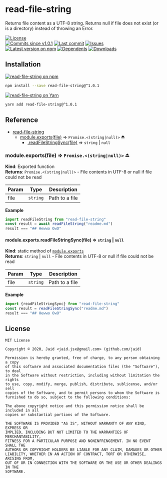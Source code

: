 # read-file-string


Returns file content as a UTF-8 string. Returns null if file does not exist (or is a directory) instead of throwing an Error.

<a href="https://raw.githubusercontent.com/Jaid/read-file-string/master/license.txt"><img src="https://img.shields.io/github/license/Jaid/read-file-string?style=flat-square&color=success" alt="License"/></a>  
<a href="https://github.com/Jaid/read-file-string/commits"><img src="https://img.shields.io/github/commits-since/Jaid/read-file-string/v1.0.1?style=flat-square&logo=github&color=success" alt="Commits since v1.0.1"/></a> <a href="https://github.com/Jaid/read-file-string/commits"><img src="https://img.shields.io/github/last-commit/Jaid/read-file-string?style=flat-square&logo=github&color=red" alt="Last commit"/></a> <a href="https://github.com/Jaid/read-file-string/issues"><img src="https://img.shields.io/github/issues/Jaid/read-file-string?style=flat-square&logo=github&color=red" alt="Issues"/></a>  
<a href="https://npmjs.com/package/read-file-string"><img src="https://img.shields.io/npm/v/read-file-string?style=flat-square&logo=npm&label=latest%20version&color=success" alt="Latest version on npm"/></a> <a href="https://github.com/Jaid/read-file-string/network/dependents"><img src="https://img.shields.io/librariesio/dependents/npm/read-file-string?style=flat-square&logo=npm&color=red" alt="Dependents"/></a> <a href="https://npmjs.com/package/read-file-string"><img src="https://img.shields.io/npm/dm/read-file-string?style=flat-square&logo=npm&color=red" alt="Downloads"/></a>









## Installation
<a href="https://npmjs.com/package/read-file-string"><img src="https://img.shields.io/badge/npm-read--file--string-C23039?style=flat-square&logo=npm" alt="read-file-string on npm"/></a>
```bash
npm install --save read-file-string@^1.0.1
```
<a href="https://yarnpkg.com/package/read-file-string"><img src="https://img.shields.io/badge/Yarn-read--file--string-2F8CB7?style=flat-square&logo=yarn&logoColor=white" alt="read-file-string on Yarn"/></a>
```bash
yarn add read-file-string@^1.0.1
```



<a name="module_read-file-string"></a>

## Reference

* [read-file-string](#module_read-file-string)
    * [module.exports(file)](#exp_module_read-file-string--module.exports) ⇒ <code>Promise.&lt;(string\|null)&gt;</code> ⏏
        * [.readFileStringSync(file)](#module_read-file-string--module.exports.readFileStringSync) ⇒ <code>string</code> \| <code>null</code>

<a name="exp_module_read-file-string--module.exports"></a>

### module.exports(file) ⇒ <code>Promise.&lt;(string\|null)&gt;</code> ⏏
**Kind**: Exported function  
**Returns**: <code>Promise.&lt;(string\|null)&gt;</code> - File contents in UTF-8 or null if file could not be read  

| Param | Type | Description |
| --- | --- | --- |
| file | <code>string</code> | Path to a file |

**Example**  
```javascript
import readFileString from "read-file-string"
const result = await readFileString("readme.md")
result === "## Hewwo OwO"
```
<a name="module_read-file-string--module.exports.readFileStringSync"></a>

#### module.exports.readFileStringSync(file) ⇒ <code>string</code> \| <code>null</code>
**Kind**: static method of [<code>module.exports</code>](#exp_module_read-file-string--module.exports)  
**Returns**: <code>string</code> \| <code>null</code> - File contents in UTF-8 or null if file could not be read  

| Param | Type | Description |
| --- | --- | --- |
| file | <code>string</code> | Path to a file |

**Example**  
```javascript
import {readFileStringSync} from "read-file-string"
const result = readFileStringSync("readme.md")
result === "## Hewwo OwO"
```





## License
```text
MIT License

Copyright © 2020, Jaid <jaid.jsx@gmail.com> (github.com/jaid)

Permission is hereby granted, free of charge, to any person obtaining a copy
of this software and associated documentation files (the "Software"), to deal
in the Software without restriction, including without limitation the rights
to use, copy, modify, merge, publish, distribute, sublicense, and/or sell
copies of the Software, and to permit persons to whom the Software is
furnished to do so, subject to the following conditions:

The above copyright notice and this permission notice shall be included in all
copies or substantial portions of the Software.

THE SOFTWARE IS PROVIDED "AS IS", WITHOUT WARRANTY OF ANY KIND, EXPRESS OR
IMPLIED, INCLUDING BUT NOT LIMITED TO THE WARRANTIES OF MERCHANTABILITY,
FITNESS FOR A PARTICULAR PURPOSE AND NONINFRINGEMENT. IN NO EVENT SHALL THE
AUTHORS OR COPYRIGHT HOLDERS BE LIABLE FOR ANY CLAIM, DAMAGES OR OTHER
LIABILITY, WHETHER IN AN ACTION OF CONTRACT, TORT OR OTHERWISE, ARISING FROM,
OUT OF OR IN CONNECTION WITH THE SOFTWARE OR THE USE OR OTHER DEALINGS IN THE
SOFTWARE.
```
